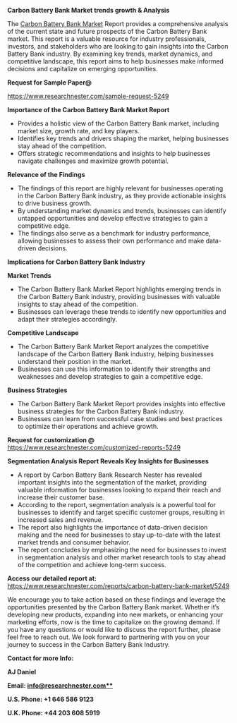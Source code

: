 ﻿<a name="_hlk169704084"></a><a name="_hlk168649135"></a><a name="_hlk167721000"></a>**Carbon Battery Bank Market trends growth & Analysis**

The [Carbon Battery Bank Market](https://www.researchnester.com/reports/carbon-battery-bank-market/5249) Report provides a comprehensive analysis of the current state and future prospects of the Carbon Battery Bank market. This report is a valuable resource for industry professionals, investors, and stakeholders who are looking to gain insights into the Carbon Battery Bank industry. By examining key trends, market dynamics, and competitive landscape, this report aims to help businesses make informed decisions and capitalize on emerging opportunities.

**Request for Sample Paper@**

<https://www.researchnester.com/sample-request-5249>

**Importance of the Carbon Battery Bank Market Report**

- Provides a holistic view of the Carbon Battery Bank market, including market size, growth rate, and key players.
- Identifies key trends and drivers shaping the market, helping businesses stay ahead of the competition.
- Offers strategic recommendations and insights to help businesses navigate challenges and maximize growth potential.

**Relevance of the Findings**	

- The findings of this report are highly relevant for businesses operating in the Carbon Battery Bank industry, as they provide actionable insights to drive business growth.
- By understanding market dynamics and trends, businesses can identify untapped opportunities and develop effective strategies to gain a competitive edge.
- The findings also serve as a benchmark for industry performance, allowing businesses to assess their own performance and make data-driven decisions.

**Implications for Carbon Battery Bank  Industry**

**Market Trends**

- The Carbon Battery Bank Market Report highlights emerging trends in the Carbon Battery Bank industry, providing businesses with valuable insights to stay ahead of the competition.
- Businesses can leverage these trends to identify new opportunities and adapt their strategies accordingly.

**Competitive Landscape**

- The Carbon Battery Bank Market Report analyzes the competitive landscape of the Carbon Battery Bank industry, helping businesses understand their position in the market.
- Businesses can use this information to identify their strengths and weaknesses and develop strategies to gain a competitive edge.

**Business Strategies**

- The Carbon Battery Bank Market Report provides insights into effective business strategies for the Carbon Battery Bank industry.
- Businesses can learn from successful case studies and best practices to optimize their operations and achieve growth.

**Request for customization @** <https://www.researchnester.com/customized-reports-5249>

**Segmentation Analysis Report Reveals Key Insights for Businesses**

- A report by Carbon Battery Bank Research Nester has revealed important insights into the segmentation of the market, providing valuable information for businesses looking to expand their reach and increase their customer base.
- According to the report, segmentation analysis is a powerful tool for businesses to identify and target specific customer groups, resulting in increased sales and revenue.
- The report also highlights the importance of data-driven decision making and the need for businesses to stay up-to-date with the latest market trends and consumer behavior.
- The report concludes by emphasizing the need for businesses to invest in segmentation analysis and other market research tools to stay ahead of the competition and achieve long-term success.

**Access our detailed report at:** <https://www.researchnester.com/reports/carbon-battery-bank-market/5249>

We encourage you to take action based on these findings and leverage the opportunities presented by the Carbon Battery Bank market. Whether it’s developing new products, expanding into new markets, or enhancing your marketing efforts, now is the time to capitalize on the growing demand. If you have any questions or would like to discuss the report further, please feel free to reach out. We look forward to partnering with you on your journey to success in the Carbon Battery Bank Industry.

**Contact for more Info:**

**AJ Daniel**

**Email: [info@researchnester.com**](mailto:info@researchnester.com)**

**U.S. Phone: +1 646 586 9123**

**U.K. Phone: +44 203 608 5919**



